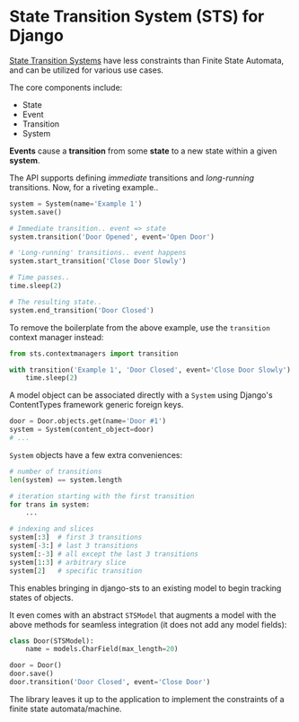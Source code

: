 # State Transition System (STS) for Django

[State Transition Systems][1] have less constraints than Finite State
Automata, and can be utilized for various use cases.

The core components include:

- State
- Event
- Transition
- System

**Events** cause a **transition** from some **state** to a new state within
a given **system**.

The API supports defining _immediate_ transitions and _long-running_
transitions. Now, for a riveting example..

```python
system = System(name='Example 1')
system.save()

# Immediate transition.. event => state
system.transition('Door Opened', event='Open Door')

# 'Long-running' transitions.. event happens
system.start_transition('Close Door Slowly')

# Time passes..
time.sleep(2)

# The resulting state..
system.end_transition('Door Closed')
```

To remove the boilerplate from the above example, use the `transition`
context manager instead:

```python
from sts.contextmanagers import transition

with transition('Example 1', 'Door Closed', event='Close Door Slowly'):
    time.sleep(2)
```

A model object can be associated directly with a `System` using Django's
ContentTypes framework generic foreign keys.

```python
door = Door.objects.get(name='Door #1')
system = System(content_object=door)
# ...
```

`System` objects have a few extra conveniences:

```python
# number of transitions
len(system) == system.length

# iteration starting with the first transition
for trans in system:
    ...

# indexing and slices
system[:3]  # first 3 transitions
system[-3:] # last 3 transitions
system[:-3] # all except the last 3 transitions
system[1:3] # arbitrary slice
system[2]   # specific transition
```

This enables bringing in django-sts to an existing model to begin tracking
states of objects.

It even comes with an abstract `STSModel` that augments a model with the above
methods for seamless integration (it does not add any model fields):

```python
class Door(STSModel):
    name = models.CharField(max_length=20)

door = Door()
door.save()
door.transition('Door Closed', event='Close Door')
```

The library leaves it up to the application to implement the constraints of a
finite state automata/machine.

[1]: http://en.wikipedia.org/wiki/State_transition_system
